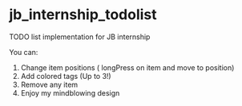 # jb_internship_todolist

TODO list implementation for JB internship

You can:
  1. Change item positions ( longPress on item and move to position)
  2. Add colored tags (Up to 3!)
  3. Remove any item
  4. Enjoy my mindblowing design
